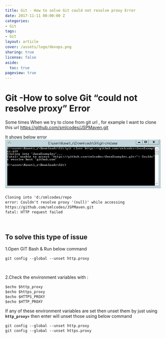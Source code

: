 ```yaml
---
title: Git - How to solve Git could not resolve proxy Error
date: 2017-11-11 00:00:00 Z
categories:
- Git
tags:
- Git
layout: article
cover: /assets/logo/devops.png
sharing: true
license: false
aside:
  toc: true
pageview: true
---
```


# Git -How to solve Git “could not resolve proxy” Error


Some times When we try to clone from git url , for example I want to clone this
url <https://github.com/smlcodes/JSPMaven.git>



It shows below error
![http://localhost:6666/sml/wp-content/uploads/2016/12/err.png](media/c9d186e4fd2d8b1813cf365f89c967e9.png)
```dos
Cloning into 'd:/smlcodes/repo
error: Couldn't resolve proxy '(null)' while accessing https://github.com/smlcodes/JSPMaven.git
fatal: HTTP request failed
```


 

## To solve this type of issue

1.Open GIT Bash & Run below command
```dos
git config --global --unset http.proxy
```
 

2.Check the environment variables with :
```dos
$echo $http_proxy
$echo $https_proxy
$echo $HTTPS_PROXY
$echo $HTTP_PROXY
```


If any of these environment variables are set then unset them by just using
**`http_proxy=`** then enter will unset those using below command
```dos
git config --global --unset http.proxy
git config --global --unset https.proxy
```

 
